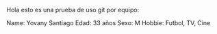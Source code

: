 Hola esto es una prueba de uso git por equipo:

Name: Yovany Santiago
Edad: 33 años
Sexo: M
Hobbie: Futbol, TV, Cine